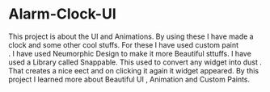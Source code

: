 # Alarm-Clock-UI
This project is about the UI and Animations.
By using these I have  made a clock  and some 
other cool stuffs. For these I have used custom paint  
. I have  used Neumorphic Design to make it more Beautiful
sttuffs. I have used a Library called Snappable.
This used to convert any widget into dust . That creates a nice eect
and on clicking it again it widget appeared. By this project
I learned more about Beautiful UI , Animation and Custom Paints. 
